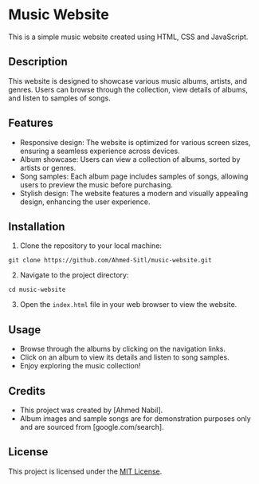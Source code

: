 # Music Website

This is a simple music website created using HTML, CSS and JavaScript.

## Description

This website is designed to showcase various music albums, artists, and genres. Users can browse through the collection, view details of albums, and listen to samples of songs.

## Features

- Responsive design: The website is optimized for various screen sizes, ensuring a seamless experience across devices.
- Album showcase: Users can view a collection of albums, sorted by artists or genres.
- Song samples: Each album page includes samples of songs, allowing users to preview the music before purchasing.
- Stylish design: The website features a modern and visually appealing design, enhancing the user experience.

## Installation

1. Clone the repository to your local machine:
```
git clone https://github.com/Ahmed-Sitl/music-website.git
```
2. Navigate to the project directory:
```
cd music-website
```

3. Open the `index.html` file in your web browser to view the website.

## Usage

- Browse through the albums by clicking on the navigation links.
- Click on an album to view its details and listen to song samples.
- Enjoy exploring the music collection!

## Credits

- This project was created by [Ahmed Nabil].
- Album images and sample songs are for demonstration purposes only and are sourced from [google.com/search].

## License

This project is licensed under the [MIT License](LICENSE).

